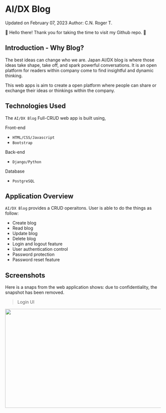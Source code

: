 # AI/DX Blog

Updated on February 07, 2023
Author: C.N. Roger T.

👋 Hello there! Thank you for taking the time to visit my Github repo. 🙏

## Introduction - Why Blog?
The best ideas can change who we are. Japan AI/DX blog is where those ideas take shape, take off, and spark powerful conversations. It is an open platform for readers within company come to find insightful and dynamic thinking.

This web apps is aim to create a open platform where people can share or exchange their ideas or thinkings within the company. 

## Technologies Used
The `AI/DX Blog` Full-CRUD web app is built using,

Front-end
- `HTML/CSS/Javascript` 
- `Bootstrap`

Back-end
- `Django/Python`

Database
- `PostgreSQL`

## Application Overview
`AI/DX Blog` provides a CRUD operaitons. User is able to do the things as follow:

- Create blog
- Read blog
- Update blog
- Delete blog
- Login and logout feature
- User authentication control 
- Password protection
- Password reset feature


## Screenshots
Here is a snaps from the web application shows: 
due to confidentiality, the snapshot has been removed.
> Login UI
<img src="imges/LogInUI.png" width="520" height="320">
&nbsp;
